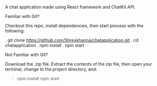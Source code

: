 A chat application made using React framework and ChatKit API.

Familiar with Git?

Checkout this repo, install dependencies, then start process with the following:

. git clone https://github.com/Shreykhanna/chatapplication.git
. cd chatapplication
. npm install
. npm start

Not Familiar with Git?

Download the .zip file. Extract the contents of the zip file, then open your terminal, change to the project directory, and:

> npm install
> npm start
